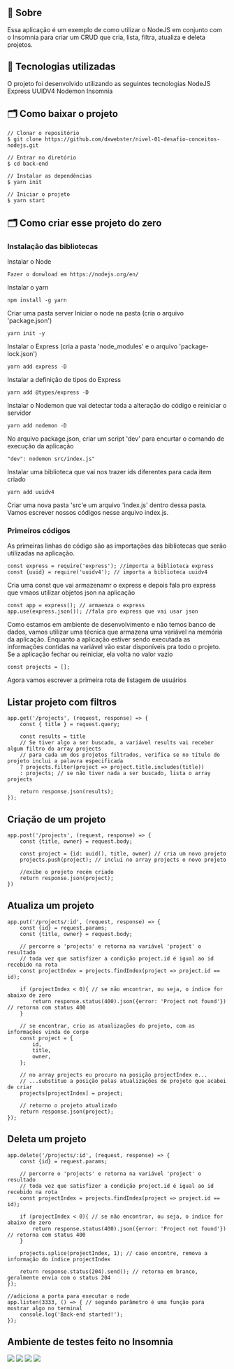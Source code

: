 ## 🔖  Sobre
Essa aplicação é um exemplo de como utilizar o NodeJS em conjunto com o Insomnia para criar um CRUD que cria, lista, filtra, atualiza e deleta projetos.

## 🚀 Tecnologias utilizadas
O projeto foi desenvolvido utilizando as seguintes tecnologias
NodeJS
Express
UUIDV4
Nodemon
Insomnia

## 🗂 Como baixar o projeto
```
// Clonar o repositório
$ git clone https://github.com/dxwebster/nivel-01-desafio-conceitos-nodejs.git

// Entrar no diretório
$ cd back-end

// Instalar as dependências
$ yarn init

// Iniciar o projeto
$ yarn start
```

## 🗂 Como criar esse projeto do zero

### Instalação das bibliotecas

Instalar o Node 
    
    Fazer o donwload em https://nodejs.org/en/

Instalar o yarn

    npm install -g yarn

Criar uma pasta server Iniciar o node na pasta (cria o arquivo 'package.json')

    yarn init -y

Instalar o Express (cria a pasta 'node_modules' e o arquivo 'package-lock.json')
    
    yarn add express -D

Instalar a definição de tipos do Express

    yarn add @types/express -D
    
Instalar o Nodemon que vai detectar toda a alteração do código e reiniciar o servidor

    yarn add nodemon -D

No arquivo package.json, criar um script 'dev' para encurtar o comando de execução da aplicação

    "dev": nodemon src/index.js"

Instalar uma biblioteca que vai nos trazer ids diferentes para cada item criado

    yarn add uuidv4

Criar uma nova pasta 'src'e um arquivo 'index.js' dentro dessa pasta. Vamos escrever nossos códigos nesse arquivo index.js.

### Primeiros códigos

As primeiras linhas de código são as importações das bibliotecas que serão utilizadas na aplicação.

    const express = require('express'); //importa a biblioteca express
    const {uuid} = require('uuidv4'); // importa a biblioteca uuidv4

Cria uma const que vai armazenamr o express e depois fala pro express que vmaos utilizar objetos json na aplicação

    const app = express(); // armaenza o express
    app.use(express.json()); //fala pro express que vai usar json
    
Como estamos em ambiente de desenvolvimento e não temos banco de dados, vamos utilizar uma técnica que armazena uma variável na memória da aplicação.
Enquanto a aplicação estiver sendo executada as informações contidas na variável vão estar disponíveis pra todo o projeto. 
Se a aplicação fechar ou reiniciar, ela volta no valor vazio

    const projects = [];

Agora vamos escrever a primeira rota de listagem de usuários

## Listar projeto com filtros

```
app.get('/projects', (request, response) => {
    const { title } = request.query;

    const results = title
    // Se tiver algo a ser buscado, a variável results vai receber algum filtro do array projects
    // para cada um dos projetos filtrados, verifica se no título do projeto inclui a palavra especificada
    ? projects.filter(project => project.title.includes(title)) 
    : projects; // se não tiver nada a ser buscado, lista o array projects
    
    return response.json(results);
});
```

## Criação de um projeto 

```
app.post('/projects', (request, response) => {
    const {title, owner} = request.body;
    
    const project = {id: uuid(), title, owner} // cria um novo projeto
    projects.push(project); // inclui no array projects o novo projeto

    //exibe o projeto recém criado
    return response.json(project); 
})
```

## Atualiza um projeto 

```tsx
app.put('/projects/:id', (request, response) => {
    const {id} = request.params;
    const {title, owner} = request.body;
    
    // percorre o 'projects' e retorna na variável 'project' o resultado
    // toda vez que satisfizer a condição project.id é igual ao id recebido na rota
    const projectIndex = projects.findIndex(project => project.id == id); 
   
    if (projectIndex < 0){ // se não encontrar, ou seja, o índice for abaixo de zero
        return response.status(400).json({error: 'Project not found'}) // retorna com status 400
    }
    
    // se encontrar, crio as atualizações do projeto, com as informações vinda do corpo
    const project = { 
        id,
        title,
        owner,
    };

    // no array projects eu procuro na posição projectIndex e...
    // ...substituo a posição pelas atualizações de projeto que acabei de criar
    projects[projectIndex] = project;
    
    // retorno o projeto atualizado
    return response.json(project); 
});
```

## Deleta um projeto 


```tsx
app.delete('/projects/:id', (request, response) => {
    const {id} = request.params;
    
    // percorre o 'projects' e retorna na variável 'project' o resultado
    // toda vez que satisfizer a condição project.id é igual ao id recebido na rota
    const projectIndex = projects.findIndex(project => project.id == id); 
   
    if (projectIndex < 0){ // se não encontrar, ou seja, o índice for abaixo de zero
        return response.status(400).json({error: 'Project not found'}) // retorna com status 400
    }

    projects.splice(projectIndex, 1); // caso encontre, remova a informação do índice projectIndex

    return response.status(204).send(); // retorna em branco, geralmente envia com o status 204
});

//adiciona a porta para executar o node 
app.listen(3333, () => { // segundo parâmetro é uma função para mostrar algo no terminal
    console.log('Back-end started!');
});
```
## Ambiente de testes feito no Insomnia

<img src="https://ik.imagekit.io/dxwebster/Untitled_4BH-4e4_yB.png"/>

<img src="https://ik.imagekit.io/dxwebster/Untitled__2__6VfmNg0GZ.png"/>

<img src="https://ik.imagekit.io/dxwebster/Untitled__3__hTuakvkyur.png"/>

<img src="https://ik.imagekit.io/dxwebster/Untitled__1__W3v46apHx.png"/>


